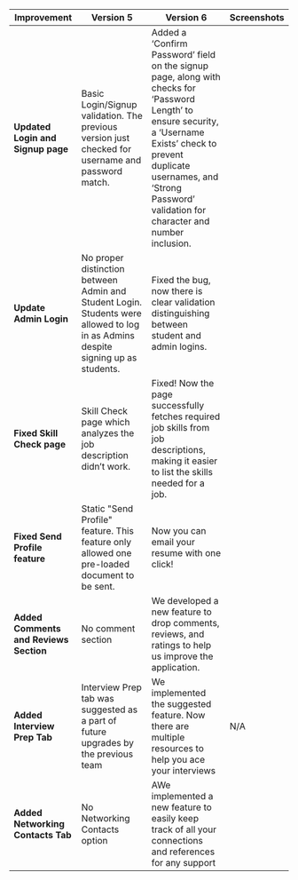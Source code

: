 | Improvement | Version 5 | Version 6 | Screenshots |
| ------ | ------ | ------ | ----------- |
| **Updated Login and Signup page** | Basic Login/Signup validation. The previous version just checked for username and password match. | Added a ‘Confirm Password’ field on the signup page, along with checks for ‘Password Length’ to ensure security, a ‘Username Exists’ check to prevent duplicate usernames, and ‘Strong Password’ validation for character and number inclusion.|
| **Update Admin Login** | No proper distinction between Admin and Student Login. Students were allowed to log in as Admins despite signing up as students. | Fixed the bug, now there is clear validation distinguishing between student and admin logins. |
| **Fixed Skill Check page** | Skill Check page which analyzes the job description didn’t work. | Fixed! Now the page successfully fetches required job skills from job descriptions, making it easier to list the skills needed for a job.|
| **Fixed Send Profile feature** | Static "Send Profile" feature. This feature only allowed one pre-loaded document to be sent.| Now you can email your resume with one click! | 
| **Added Comments and Reviews Section** | No comment section | We developed a new feature to drop comments, reviews, and ratings to help us improve the application.|
| **Added Interview Prep Tab** | Interview Prep tab was suggested as a part of future upgrades by the previous team| We implemented the suggested feature. Now there are multiple resources to help you ace your interviews| N/A  |
| **Added Networking Contacts Tab** | No Networking Contacts option| AWe implemented a new feature to easily keep track of all your connections and references for any support |

